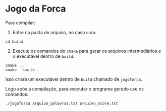 # Jogo da Forca

Para compilar:

1. Entre na pasta de arquivo, no caso `data`:
```
cd build
```
2. Execute os comandos do `cmake` para gerar os arquivos intermediários e o executável dentro de `build`.
```
cmake ..
cmake --build .
```
Isso criará um executável dentro de `build` chamado de `jogoforca`.

Logo após a compilação, para executar o programa gerado use os comandos:

```
./jogoforca arquivo_palavras.txt arquivo_score.txt
```